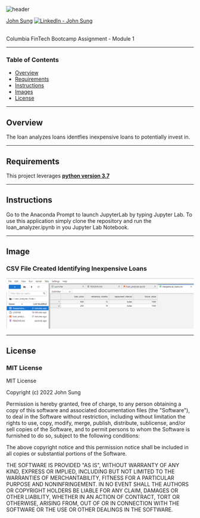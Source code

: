 ![header](https://capsule-render.vercel.app/api?type=waving&color=gradient&width=1000&height=200&section=header&text=Loan%20Analyzer%20&fontSize=30&fontColor=black)

<!-- header is made with: https://github.com/kyechan99/capsule-render -->

[John Sung](https://linkedin.com/in/john-sung-3675569) [<img src="https://cdn2.auth0.com/docs/media/connections/linkedin.png" alt="LinkedIn -  John Sung" width=15/>](https://linkedin.com/in/john-sung-3675569/)

                                                             
<br>
Columbia FinTech Bootcamp Assignment - Module 1

---

### Table of Contents

* [Overview](#overview)
* [Requirements](#requirements)
* [Instructions](#instructions)
* [Images](#images)
* [License](#license)

---

## Overview

The loan analyzes loans identfies inexpensive loans to potentially invest in.  

---

## Requirements

This project leverages **[python version 3.7](https://www.python.org/downloads/)**

---

## Instructions

Go to the Anaconda Prompt to launch JupyterLab by typing Jupyter Lab. To use this application simply clone the repository and run the loan_analyzer.ipynb in you Jupyter Lab Notebook.

---

## Image


### CSV File Created Identifying Inexpensive Loans
![Inexpensive csv list created ](images/csv_file_created.PNG) 

--- 

## License

### **MIT License**

MIT License

Copyright (c) 2022 John Sung

Permission is hereby granted, free of charge, to any person obtaining a copy
of this software and associated documentation files (the "Software"), to deal
in the Software without restriction, including without limitation the rights
to use, copy, modify, merge, publish, distribute, sublicense, and/or sell
copies of the Software, and to permit persons to whom the Software is
furnished to do so, subject to the following conditions:

The above copyright notice and this permission notice shall be included in all
copies or substantial portions of the Software.

THE SOFTWARE IS PROVIDED "AS IS", WITHOUT WARRANTY OF ANY KIND, EXPRESS OR
IMPLIED, INCLUDING BUT NOT LIMITED TO THE WARRANTIES OF MERCHANTABILITY,
FITNESS FOR A PARTICULAR PURPOSE AND NONINFRINGEMENT. IN NO EVENT SHALL THE
AUTHORS OR COPYRIGHT HOLDERS BE LIABLE FOR ANY CLAIM, DAMAGES OR OTHER
LIABILITY, WHETHER IN AN ACTION OF CONTRACT, TORT OR OTHERWISE, ARISING FROM,
OUT OF OR IN CONNECTION WITH THE SOFTWARE OR THE USE OR OTHER DEALINGS IN THE
SOFTWARE.
